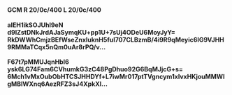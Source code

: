 #### GCM R 20/0c/400 L 20/0c/400
**alEH1ikSOJUhl9eN**<br/>**d9lZstDNkJrdAJaSymqKU+pp1U+7sUj4ODeU6MoyJyY=**<br/>**RkDWWhCmjzBEfWseZnxIuknH5fuI707CLBzmB/4i9R9qMeyic6lG9VJHH9RMMaTCqx5nQm0uAr8rPQ/v...**<br/><br/>
**F67t7pMMUJqnHbl6**<br/>**ysk6LG74Fam6CVhumkG3zC48PgDhuo92G6BqMJjcG+s=**<br/>**6Mch1vMxOubObHTCSJHHDYf+L7iwMr017ptTVgncym1xlvxHKjouMMWlgMBlWXnq6AezRFZ3sJ4XpkXl...**